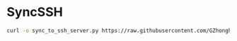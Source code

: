 # SyncSSH

```bash
curl -o sync_to_ssh_server.py https://raw.githubusercontent.com/GZhonghui/SyncSSH/refs/heads/master/sync_to_ssh_server.py
```

